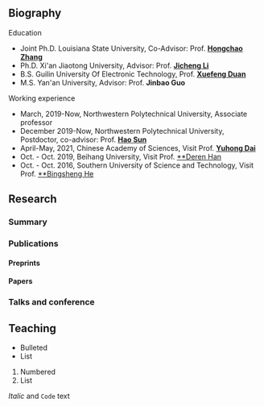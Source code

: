 ## Biography
Education 
 - Joint Ph.D. Louisiana State University, Co-Advisor: Prof. [**Hongchao Zhang**](https://www.math.lsu.edu/~hozhang/)
 - Ph.D. Xi'an Jiaotong University, Advisor: Prof. [**Jicheng Li**](http://gr.xjtu.edu.cn/en/web/jcli)
 - B.S. Guilin University Of Electronic Technology, Prof. [**Xuefeng Duan**](https://www.guet.edu.cn/people/info/1003/1758.htm)
 - M.S. Yan'an University, Advisor: Prof. **Jinbao Guo**
 
Working experience
 - March, 2019-Now, Northwestern Polytechnical University, Associate professor
 - December 2019-Now, Northwestern Polytechnical University, Postdoctor, co-advisor: Prof. [**Hao Sun**](https://teacher.nwpu.edu.cn/sunhao.html)
 - April-May, 2021, Chinese Academy of Sciences, Visit Prof. [**Yuhong Dai**](http://lsec.cc.ac.cn/~dyh/)
 - Oct. - Oct. 2019, Beihang University, Visit Prof. [**Deren Han](http://math.buaa.edu.cn/szdw/azcck/js/hdr.htm)
 - Oct. - Oct. 2016, Southern University of Science and Technology, Visit Prof. [**Bingsheng He](http://maths.nju.edu.cn/~hebma/)
## Research
### Summary
### Publications
#### Preprints
#### Papers
### Talks and conference
#### 
####
## Teaching


- Bulleted
- List

1. Numbered
2. List

 _Italic_ and `Code` text
